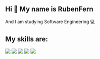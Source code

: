 ## Hi 👋 My name is RubenFern

And I am studying Software Engineering :computer:

## My skills are:
![](https://img.shields.io/badge/-Java-orange?style=for-the-badge&logo=java&logoColor=white)
![](https://img.shields.io/badge/-C++-#00599C?style=for-the-badge&logo=C%2B%2B&logoColor=white)
![](https://img.shields.io/badge/-C-blue?style=for-the-badge&logo=C&logoColor=white)
![](https://img.shields.io/badge/-NodeJS-brightgreen?style=for-the-badge&logo=Node.js&logoColor=white)
![](https://img.shields.io/badge/-NodeJS-brightgreen?style=for-the-badge&logo=Node.js&logoColor=white)


<!--
**RubenFern/RubenFern** is a ✨ _special_ ✨ repository because its `README.md` (this file) appears on your GitHub profile.

Here are some ideas to get you started:

- 🔭 I’m currently working on ...
- 🌱 I’m currently learning ...
- 👯 I’m looking to collaborate on ...
- 🤔 I’m looking for help with ...
- 💬 Ask me about ...
- 📫 How to reach me: ...
- 😄 Pronouns: ...
- ⚡ Fun fact: ...
-->
